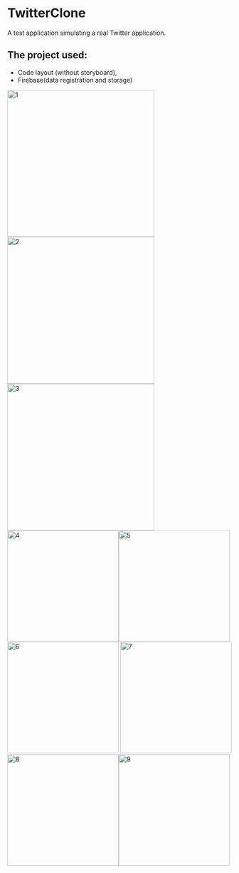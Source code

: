 # TwitterClone
A test application simulating a real Twitter application.

## The project used:
+ Code layout (without storyboard),
+ Firebase(data registration and storage)

<img width="330" alt="1" src="https://github.com/i40per/TwitterClone/assets/97989209/29437896-291e-41ca-bb69-0860ff00fc50"><img width="330" alt="2" src="https://github.com/i40per/TwitterClone/assets/97989209/6bbbe0ec-4fe4-4af0-bc4d-92c049955d5b"><img width="330" alt="3" src="https://github.com/i40per/TwitterClone/assets/97989209/f2850a69-27c9-4263-9110-5322beba3ad8">
<img width="250" alt="4" src="https://github.com/i40per/TwitterClone/assets/97989209/1d3a0070-384b-4c6f-858e-22c3a0bdc0e6"><img width="250" alt="5" src="https://github.com/i40per/TwitterClone/assets/97989209/86c6b0e6-cb08-49f7-9cad-f3cfd3047e63"><img width="250" alt="6" src="https://github.com/i40per/TwitterClone/assets/97989209/57239aca-3b1a-4b7c-b8cc-30459090e102">
<img width="250" alt="7" src="https://github.com/i40per/TwitterClone/assets/97989209/f79225e5-2bca-455b-9196-328af37ce226"><img width="250" alt="8" src="https://github.com/i40per/TwitterClone/assets/97989209/df841a42-7d6c-4948-b497-4ba7b9472d8b"><img width="250" alt="9" src="https://github.com/i40per/TwitterClone/assets/97989209/a5e84fb2-e2f7-498a-807e-9372ed3d45aa">






